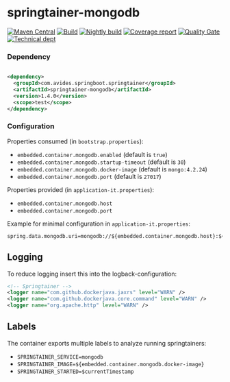 # springtainer-mongodb

[![Maven Central](https://maven-badges.herokuapp.com/maven-central/com.avides.springboot.springtainer/springtainer-mongodb/badge.svg)](https://maven-badges.herokuapp.com/maven-central/com.avides.springboot.springtainer/springtainer-mongodb)
[![Build](https://github.com/springtainer/springtainer-mongodb/workflows/release/badge.svg)](https://github.com/springtainer/springtainer-mongodb/actions)
[![Nightly build](https://github.com/springtainer/springtainer-mongodb/workflows/nightly/badge.svg)](https://github.com/springtainer/springtainer-mongodb/actions)
[![Coverage report](https://sonarcloud.io/api/project_badges/measure?project=springtainer_springtainer-mongodb&metric=coverage)](https://sonarcloud.io/dashboard?id=springtainer_springtainer-mongodb)
[![Quality Gate](https://sonarcloud.io/api/project_badges/measure?project=springtainer_springtainer-mongodb&metric=alert_status)](https://sonarcloud.io/dashboard?id=springtainer_springtainer-mongodb)
[![Technical dept](https://sonarcloud.io/api/project_badges/measure?project=springtainer_springtainer-mongodb&metric=sqale_index)](https://sonarcloud.io/dashboard?id=springtainer_springtainer-mongodb)

### Dependency

```xml

<dependency>
  <groupId>com.avides.springboot.springtainer</groupId>
  <artifactId>springtainer-mongodb</artifactId>
  <version>1.4.0</version>
  <scope>test</scope>
</dependency>
```

### Configuration

Properties consumed (in `bootstrap.properties`):

- `embedded.container.mongodb.enabled` (default is `true`)
- `embedded.container.mongodb.startup-timeout` (default is `30`)
- `embedded.container.mongodb.docker-image` (default is `mongo:4.2.24`)
- `embedded.container.mongodb.port` (default is `27017`)

Properties provided (in `application-it.properties`):

- `embedded.container.mongodb.host`
- `embedded.container.mongodb.port`

Example for minimal configuration in `application-it.properties`:

```
spring.data.mongodb.uri=mongodb://${embedded.container.mongodb.host}:${embedded.container.mongodb.port}/test
```

## Logging

To reduce logging insert this into the logback-configuration:

```xml
<!-- Springtainer -->
<logger name="com.github.dockerjava.jaxrs" level="WARN" />
<logger name="com.github.dockerjava.core.command" level="WARN" />
<logger name="org.apache.http" level="WARN" />
```

## Labels

The container exports multiple labels to analyze running springtainers:

- `SPRINGTAINER_SERVICE=mongodb`
- `SPRINGTAINER_IMAGE=${embedded.container.mongodb.docker-image}`
- `SPRINGTAINER_STARTED=$currentTimestamp`
